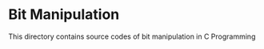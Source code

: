 <h1>Bit Manipulation</h1>

This directory contains source codes of bit manipulation  in C Programming
